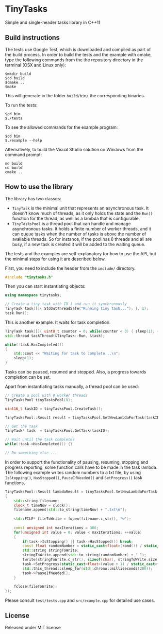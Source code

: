 # TinyTasks 

Simple and single-header tasks library in C++11

## Build instructions

The tests use Google Test, which is downloaded and compiled as part of the build process. In order to build the tests and the example with cmake, type the following commands from the the repository directory in the terminal (OSX and Linux only):

```shell
$mkdir build
$cd build
$cmake ..
$make
```

This will generate in the folder `build/bin/` the corresponding binaries. 

To run the tests:

```shell
$cd bin
$./tests
```

To see the allowed commands for the example program:

```shell
$cd bin
$./example --help
```

Alternatively, to build the Visual Studio solution on Windows from the command prompt:

```shell
md build
cd build
cmake ..
```


## How to use the library

The library has two classes:

* `TinyTask` is the minimal unit that represents an asynchronous task. It doesn't know much of threads, as it only holds the state and the `Run()` function for the thread, as well as a lambda that is configurable.
* `TinyTasksPool` is a thread pool that can handle and manage asynchronous tasks. It holds a finite number of worker threads, and it can queue tasks when the number of tasks is above the number of available threads. So for instance, if the pool has 8 threads and all are busy, if a new task is created it will be added to the waiting queue.

The tests and the examples are self-explanatory for how to use the API, but the minimal steps for using it are described below.

First, you need to include the header from the `include/` directory.

```C++
#include "tinytasks.h"
```

Then you can start instantiating objects:

```C++
using namespace tinytasks;

// Create a tiny task with ID 1 and run it synchronously
TinyTask task([]{ StdOutThreadSafe("Running tiny task..."); }, 1);
task.Run();
```

This is another example. It waits for task completion:

```C++
TinyTask task([]{ uint8_t counter = 0; while(counter < 3) { sleep(1); ++counter; } }, UINT16_MAX);
std::thread taskThread(&TinyTask::Run, &task);

while(!task.HasCompleted())
{
    std::cout << "Waiting for task to complete...\n";
    sleep(1);
}
```

Tasks can be paused, resumed and stopped. Also, a progress towards completion can be set.

Apart from instantiating tasks manually, a thread pool can be used:

```C++
// Create a pool with 8 worker threads
TinyTasksPool tinyTasksPool(8);

uint16_t taskID = tinyTasksPool.CreateTask();

TinyTasksPool::Result result = tinyTasksPool.SetNewLambdaForTask(taskID, []{ std::cout << "Running task from pool..\n"; });

// Get the task
TinyTask* task  = tinyTasksPool.GetTask(taskID);

// Wait until the task completes
while(!task->HasCompleted()) {}

// Do something else ...
```

In order to support the functionality of pausing, resuming, stopping and progress reporting, some function calls have to be made in the task lambda. The following example writes random numbers to a txt file, by using `IsStopping()`, `HasStopped()`, `PauseIfNeeded()` and `SetProgress()` task functions.

```C++
TinyTasksPool::Result lambdaResult = tinyTasksPool.SetNewLambdaForTask(taskID, [task]
{
    std::string filename;
    clock_t timeNow = clock();
    filename.append(std::to_string(timeNow) + ".txt\n");
                    
    std::FILE* fileToWrite = fopen(filename.c_str(), "w");
    
    const unsigned int maxIterations = 300;
    for(unsigned int value = 0; value < maxIterations; ++value)
    {
        if(task->IsStopping() || task->HasStopped()) break;
        const float randomNumber = static_cast<float>(rand()) / static_cast<float>(RAND_MAX);
        std::string stringToWrite;
        stringToWrite.append(std::to_string(randomNumber) + " ");
        fwrite(stringToWrite.c_str(), sizeof(char), stringToWrite.size(), fileToWrite);
        task->SetProgress(static_cast<float>(value + 1) / static_cast<float>(maxIterations) * 100.0f);
        std::this_thread::sleep_for(std::chrono::milliseconds(200));
        task->PauseIfNeeded();
    }
    
    fclose(fileToWrite);
});
```

Please consult `test/tests.cpp` and `src/example.cpp` for detailed use cases.

## License

Released under MIT license

